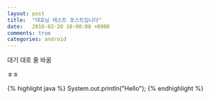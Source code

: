 ```yaml
---
layout: post
title:  "대호님 테스트 포스트입니다"
date:   2016-02-20 10:00:00 +0900
comments: true
categories: android
---
```

대기
대호
줄
바꿈

ㅎㅎ


{% highlight java %}
System.out.println("Hello");
{% endhighlight %}
